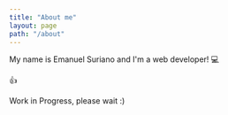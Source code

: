 ```yaml
---
title: "About me"
layout: page
path: "/about"
---
```


My name is Emanuel Suriano and I'm a web developer! :computer:

:thumbsup:

Work in Progress, please wait :)
